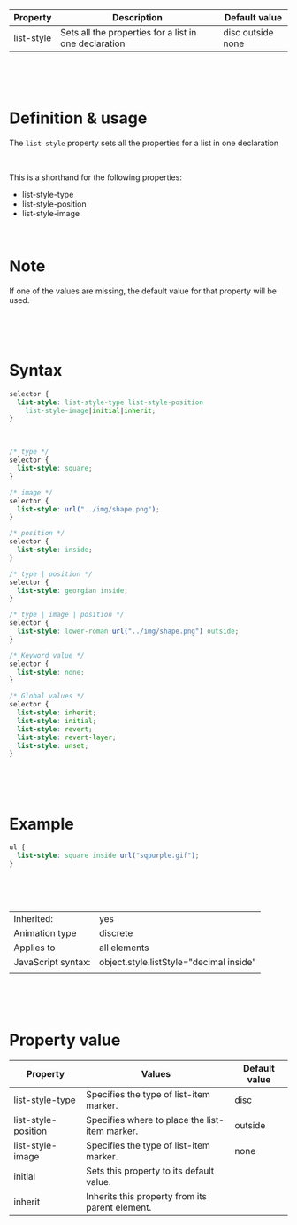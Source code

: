 | Property   | Description                                           | Default value     |
| ---------- | ----------------------------------------------------- | ----------------- |
| list-style | Sets all the properties for a list in one declaration | disc outside none |

&nbsp;

&nbsp;

# Definition & usage

The `list-style` property sets all the properties for a list in one declaration

&nbsp;

This is a shorthand for the following properties:

- list-style-type
- list-style-position
- list-style-image

&nbsp;

# Note

If one of the values are missing, the default value for that property will be used.

&nbsp;

&nbsp;

# Syntax

```css
selector {
  list-style: list-style-type list-style-position
    list-style-image|initial|inherit;
}
```

&nbsp;

```css
/* type */
selector {
  list-style: square;
}

/* image */
selector {
  list-style: url("../img/shape.png");
}

/* position */
selector {
  list-style: inside;
}

/* type | position */
selector {
  list-style: georgian inside;
}

/* type | image | position */
selector {
  list-style: lower-roman url("../img/shape.png") outside;
}

/* Keyword value */
selector {
  list-style: none;
}

/* Global values */
selector {
  list-style: inherit;
  list-style: initial;
  list-style: revert;
  list-style: revert-layer;
  list-style: unset;
}
```

&nbsp;

&nbsp;

# Example

```css
ul {
  list-style: square inside url("sqpurple.gif");
}
```

&nbsp;

&nbsp;

|                    |                                         |
| ------------------ | --------------------------------------- |
| Inherited:         | yes                                     |
| Animation type     | discrete                                |
| Applies to         | all elements                            |
| JavaScript syntax: | object.style.listStyle="decimal inside" |
|                    |                                         |

&nbsp;

&nbsp;

# Property value

| Property            | Values                                          | Default value |
| ------------------- | ----------------------------------------------- | ------------- |
| list-style-type     | Specifies the type of list-item marker.         | disc          |
| list-style-position | Specifies where to place the list-item marker.  | outside       |
| list-style-image    | Specifies the type of list-item marker.         | none          |
| initial             | Sets this property to its default value.        |
| inherit             | Inherits this property from its parent element. |
